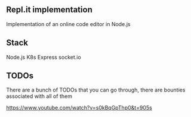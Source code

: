 ## Repl.it implementation
Implementation of an online code editor in Node.js

## Stack
Node.js
K8s
Express
socket.io

## TODOs
There are a bunch of TODOs that you can go through, there are bounties associated with all of them


https://www.youtube.com/watch?v=s0kBqGpThp0&t=905s
